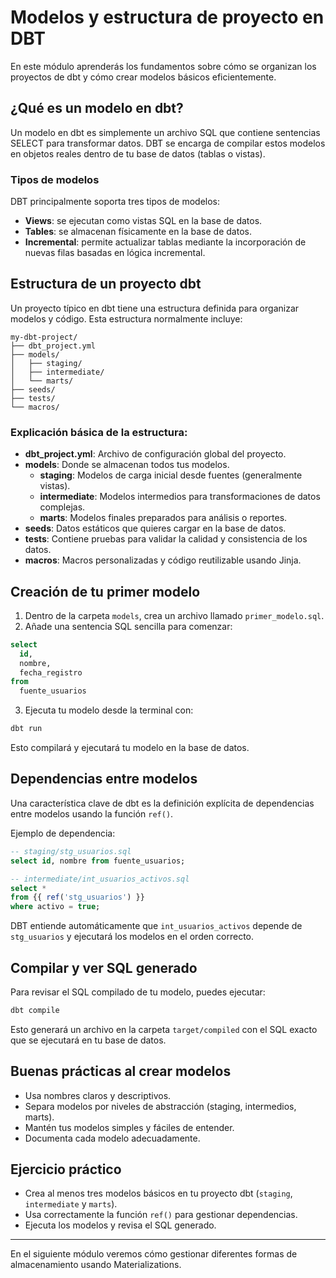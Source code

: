 # Modelos y estructura de proyecto en DBT

En este módulo aprenderás los fundamentos sobre cómo se organizan los proyectos de dbt y cómo crear modelos básicos eficientemente.

## ¿Qué es un modelo en dbt?

Un modelo en dbt es simplemente un archivo SQL que contiene sentencias SELECT para transformar datos. DBT se encarga de compilar estos modelos en objetos reales dentro de tu base de datos (tablas o vistas).

### Tipos de modelos

DBT principalmente soporta tres tipos de modelos:

- **Views**: se ejecutan como vistas SQL en la base de datos.
- **Tables**: se almacenan físicamente en la base de datos.
- **Incremental**: permite actualizar tablas mediante la incorporación de nuevas filas basadas en lógica incremental.

## Estructura de un proyecto dbt

Un proyecto típico en dbt tiene una estructura definida para organizar modelos y código. Esta estructura normalmente incluye:

```
my-dbt-project/
├── dbt_project.yml
├── models/
│   ├── staging/
│   ├── intermediate/
│   └── marts/
├── seeds/
├── tests/
└── macros/
```

### Explicación básica de la estructura:

- **dbt_project.yml**: Archivo de configuración global del proyecto.
- **models**: Donde se almacenan todos tus modelos.
  - **staging**: Modelos de carga inicial desde fuentes (generalmente vistas).
  - **intermediate**: Modelos intermedios para transformaciones de datos complejas.
  - **marts**: Modelos finales preparados para análisis o reportes.
- **seeds**: Datos estáticos que quieres cargar en la base de datos.
- **tests**: Contiene pruebas para validar la calidad y consistencia de los datos.
- **macros**: Macros personalizadas y código reutilizable usando Jinja.

## Creación de tu primer modelo

1. Dentro de la carpeta `models`, crea un archivo llamado `primer_modelo.sql`.
2. Añade una sentencia SQL sencilla para comenzar:

```sql
select
  id,
  nombre,
  fecha_registro
from
  fuente_usuarios
```

3. Ejecuta tu modelo desde la terminal con:

```bash
dbt run
```

Esto compilará y ejecutará tu modelo en la base de datos.

## Dependencias entre modelos

Una característica clave de dbt es la definición explícita de dependencias entre modelos usando la función `ref()`.

Ejemplo de dependencia:

```sql
-- staging/stg_usuarios.sql
select id, nombre from fuente_usuarios;
```

```sql
-- intermediate/int_usuarios_activos.sql
select *
from {{ ref('stg_usuarios') }}
where activo = true;
```

DBT entiende automáticamente que `int_usuarios_activos` depende de `stg_usuarios` y ejecutará los modelos en el orden correcto.

## Compilar y ver SQL generado

Para revisar el SQL compilado de tu modelo, puedes ejecutar:

```bash
dbt compile
```

Esto generará un archivo en la carpeta `target/compiled` con el SQL exacto que se ejecutará en tu base de datos.

## Buenas prácticas al crear modelos

- Usa nombres claros y descriptivos.
- Separa modelos por niveles de abstracción (staging, intermedios, marts).
- Mantén tus modelos simples y fáciles de entender.
- Documenta cada modelo adecuadamente.

## Ejercicio práctico

- Crea al menos tres modelos básicos en tu proyecto dbt (`staging`, `intermediate` y `marts`).
- Usa correctamente la función `ref()` para gestionar dependencias.
- Ejecuta los modelos y revisa el SQL generado.

---

En el siguiente módulo veremos cómo gestionar diferentes formas de almacenamiento usando Materializations.

